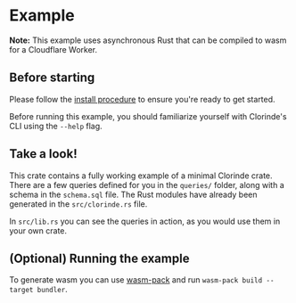 # Example
**Note:** This example uses asynchronous Rust that can be compiled to wasm for a Cloudflare Worker.

## Before starting
Please follow the [install procedure](../../README.md#install) to ensure
you're ready to get started.

Before running this example, you should familiarize yourself with
Clorinde's CLI using the `--help` flag.

## Take a look!
This crate contains a fully working example of a minimal Clorinde crate.
There are a few queries defined for you in the `queries/` folder, along with a
schema in the `schema.sql` file. The Rust modules have already been generated in the
`src/clorinde.rs` file.

In `src/lib.rs` you can see the queries in action, as you would use them in your own crate.

## (Optional) Running the example
To generate wasm you can use [wasm-pack](https://github.com/rustwasm/wasm-pack) and run `wasm-pack build --target bundler`.
